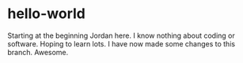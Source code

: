 # hello-world
Starting at the beginning
Jordan here. I know nothing about coding or software. Hoping to learn lots.
I have now made some changes to this branch. Awesome.
